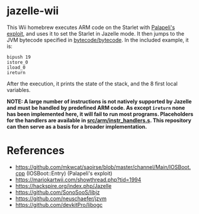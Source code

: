 # jazelle-wii

This Wii homebrew executes ARM code on the Starlet with [Palapeli's exploit](https://github.com/mkwcat/saoirse/blob/master/channel/Main/IOSBoot.cpp#L86), and uses it to set the Starlet in Jazelle mode. It then jumps to the JVM bytecode specified in [bytecode/bytecode](bytecode/bytecode). In the included example, it is: 

```
bipush 19
istore_0
iload_0
ireturn
```

After the execution, it prints the state of the stack, and the 8 first local variables.

**NOTE: A large number of instructions is not natively supported by Jazelle and must be handled by predefined ARM code. As except ``ireturn`` none has been implemented here, it will fail to run most programs. Placeholders for the handlers are available in [src/arm/instr\_handlers.s](src/arm/instr_handlers.s). This repository can then serve as a basis for a broader implementation.**

# References
- https://github.com/mkwcat/saoirse/blob/master/channel/Main/IOSBoot.cpp (IOSBoot::Entry) (Palapeli's exploit)
- https://mariokartwii.com/showthread.php?tid=1994
- https://hackspire.org/index.php/Jazelle
- https://github.com/SonoSooS/libjz
- https://github.com/neuschaefer/jzvm
- https://github.com/devkitPro/libogc
